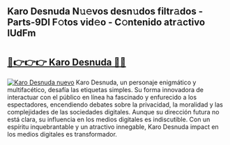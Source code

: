 ## Karo Desnuda N𝚞𝚎vos desn𝚞dos filtr𝚊dos - Parts-9Dl F𝚘tos vid𝚎o - C𝚘ntenido atr𝚊ctivo lUdFm

# <h2><a href="http://mbdhb2z.tromn.icu/?c=Karo+Desnuda">🔗👉👉👉 Karo Desnuda 🔗🔗</a></h2>

[![Karo Desnuda nuevo](https://i.imgur.com/pEAQMta.gif)](http://mbdhb2z.tromn.icu/?c=Karo+Desnuda)
Karo Desnuda, un personaje enigmático y multifacético, desafía las etiquetas simples. Su forma innovadora de interactuar con el público en línea ha fascinado y enfurecido a los espectadores, encendiendo debates sobre la privacidad, la moralidad y las complejidades de las sociedades digitales. Aunque su dirección futura no está clara, su influencia en los medios digitales es indiscutible. Con un espíritu inquebrantable y un atractivo innegable, Karo Desnuda impact en los medios digitales es transformador.

